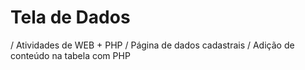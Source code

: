 # Tela de Dados
/ Atividades de WEB + PHP
/ Página de dados cadastrais
/ Adição de conteúdo na tabela com PHP
